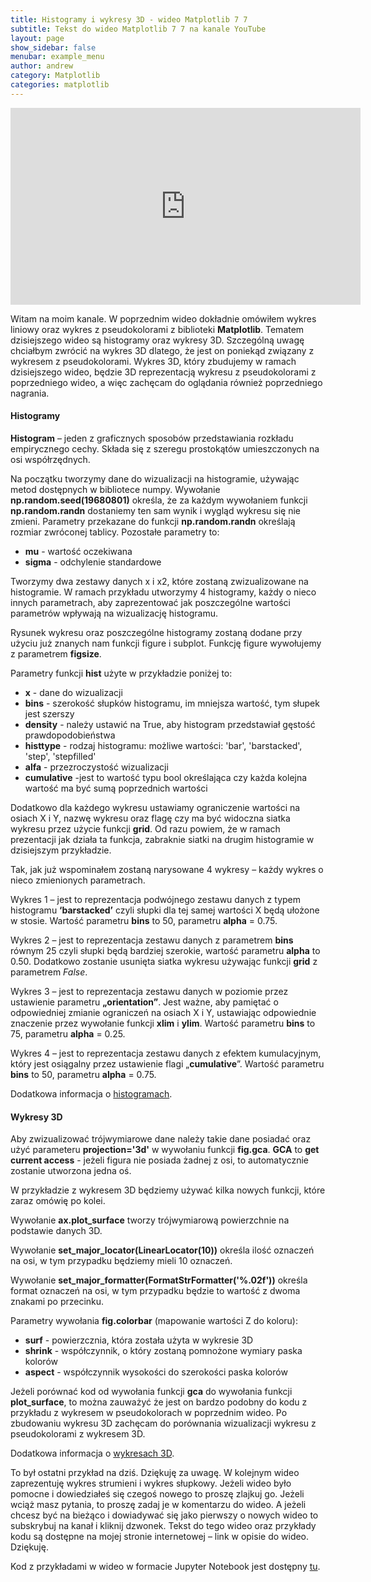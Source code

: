 ```yaml
---
title: Histogramy i wykresy 3D - wideo Matplotlib 7 7
subtitle: Tekst do wideo Matplotlib 7 7 na kanale YouTube
layout: page
show_sidebar: false
menubar: example_menu
author: andrew
category: Matplotlib
categories: matplotlib
---
```


<center>
<iframe width="560" height="315" src="https://www.youtube.com/embed/om881WvEYSo" frameborder="0" allow="accelerometer; autoplay; encrypted-media; gyroscope; picture-in-picture" allowfullscreen></iframe>
</center>

Witam na moim kanale. W poprzednim wideo dokładnie omówiłem wykres liniowy oraz wykres z pseudokolorami z biblioteki **Matplotlib**. Tematem dzisiejszego wideo są histogramy oraz wykresy 3D. Szczególną uwagę chciałbym zwrócić na wykres 3D dlatego, że jest on poniekąd związany z wykresem z pseudokolorami. Wykres 3D, który zbudujemy w ramach dzisiejszego wideo, będzie 3D reprezentacją wykresu z pseudokolorami z poprzedniego wideo, a więc zachęcam do oglądania również poprzedniego nagrania.

#### **Histogramy**

**Histogram** – jeden z graficznych sposobów przedstawiania rozkładu empirycznego cechy. Składa się z szeregu prostokątów umieszczonych na osi współrzędnych. 

Na początku tworzymy dane do wizualizacji na histogramie, używając metod dostępnych w bibliotece numpy. Wywołanie **np.random.seed(19680801)** określa, że za każdym wywołaniem funkcji **np.random.randn** dostaniemy ten sam wynik i wygląd wykresu się nie zmieni. Parametry przekazane do funkcji **np.random.randn** określają rozmiar zwróconej tablicy. Pozostałe parametry to:
-	**mu** - wartość oczekiwana
-	**sigma** - odchylenie standardowe

Tworzymy dwa zestawy danych x i x2, które zostaną zwizualizowane na histogramie. W ramach przykładu utworzymy 4 histogramy, każdy o nieco innych parametrach, aby zaprezentować jak poszczególne wartości parametrów wpływają na wizualizację histogramu. 

Rysunek wykresu oraz poszczególne histogramy zostaną dodane przy użyciu już znanych nam funkcji figure i subplot. Funkcję figure wywołujemy z parametrem **figsize**.

Parametry funkcji **hist** użyte w przykładzie poniżej to:
-	**x** - dane do wizualizacji
-	**bins** - szerokość słupków histogramu, im mniejsza wartość, tym słupek jest szerszy
-	**density** - należy ustawić na True, aby histogram przedstawiał gęstość prawdopodobieństwa
-	**histtype** - rodzaj histogramu: możliwe wartości: 'bar', 'barstacked', 'step', 'stepfilled'
-	**alfa** - przezroczystość wizualizacji
-	**cumulative** -jest to wartość typu bool określająca czy każda kolejna wartość ma być sumą poprzednich wartości

Dodatkowo dla każdego wykresu ustawiamy ograniczenie wartości na osiach X i Y, nazwę wykresu oraz flagę czy ma być widoczna siatka wykresu przez użycie funkcji **grid**. Od razu powiem, że w ramach prezentacji jak działa ta funkcja, zabraknie siatki na drugim histogramie w dzisiejszym przykładzie.

Tak, jak już wspominałem zostaną narysowane 4 wykresy – każdy wykres o nieco zmienionych parametrach.

Wykres 1 – jest to reprezentacja podwójnego zestawu danych z typem histogramu **‘barstacked’** czyli słupki dla tej samej wartości X będą ułożone w stosie. Wartość parametru **bins** to 50, parametru **alpha** = 0.75.

Wykres 2 – jest to reprezentacja zestawu danych z parametrem **bins** równym 25 czyli słupki będą bardziej szerokie, wartość parametru **alpha** to 0.50. Dodatkowo zostanie usunięta siatka wykresu używając funkcji **grid** z parametrem _False_.

Wykres 3 – jest to reprezentacja zestawu danych w poziomie przez ustawienie parametru **„orientation”**. Jest ważne, aby pamiętać o odpowiedniej zmianie ograniczeń na osiach X i Y, ustawiając odpowiednie znaczenie przez wywołanie funkcji **xlim** i **ylim**. Wartość parametru **bins** to 75, parametru **alpha** = 0.25.

Wykres 4 – jest to reprezentacja zestawu danych z efektem kumulacyjnym, który jest osiągalny przez ustawienie flagi „**cumulative**”. Wartość parametru **bins** to 50, parametru **alpha** = 0.75.

Dodatkowa informacja o <a href="https://matplotlib.org/api/_as_gen/matplotlib.pyplot.hist.html" target="_blank">histogramach</a>.

#### **Wykresy 3D**

Aby zwizualizować trójwymiarowe dane należy takie dane posiadać oraz użyć parameteru **projection='3d'** w wywołaniu funkcji **fig.gca**. **GCA** to **get current access** - jeżeli figura nie posiada żadnej z osi, to automatycznie zostanie utworzona jedna oś.

W przykładzie z wykresem 3D będziemy używać kilka nowych funkcji, które zaraz omówię po kolei.

Wywołanie **ax.plot_surface** tworzy trójwymiarową powierzchnie na podstawie danych 3D.

Wywołanie **set_major_locator(LinearLocator(10))** określa ilość oznaczeń na osi, w tym przypadku będziemy mieli 10 oznaczeń.

Wywołanie **set_major_formatter(FormatStrFormatter('%.02f'))** określa format oznaczeń na osi, w tym przypadku będzie to wartość z dwoma znakami po przecinku.

Parametry wywołania **fig.colorbar** (mapowanie wartości Z do koloru):
-	**surf** - powierzcznia, która została użyta w wykresie 3D
-	**shrink** - współczynnik, o który zostaną pomnożone wymiary paska kolorów
-	**aspect** - współczynnik wysokości do szerokości paska kolorów

Jeżeli porównać kod od wywołania funkcji **gca** do wywołania funkcji **plot_surface**, to można zauważyć że jest on bardzo podobny do kodu z przykładu z wykresem w pseudokolorach w poprzednim wideo. Po zbudowaniu wykresu 3D zachęcam do porównania wizualizacji wykresu z pseudokolorami z wykresem 3D.

Dodatkowa informacja o <a href="https://matplotlib.org/tutorials/toolkits/mplot3d.html#toolkit-mplot3d-tutorial" target="_blank">wykresach 3D</a>.

To był ostatni przykład na dziś. Dziękuję za uwagę. W kolejnym wideo zaprezentuję wykres strumieni i wykres słupkowy. Jeżeli wideo było pomocne i dowiedziałeś się czegoś nowego to proszę zlajkuj go. Jeżeli wciąż masz pytania, to proszę zadaj je w komentarzu do wideo. A jeżeli chcesz być na bieżąco i dowiadywać się jako pierwszy o nowych wideo to subskrybuj na kanał i kliknij dzwonek. Tekst do tego wideo oraz przykłady kodu są dostępne na mojej stronie internetowej – link w opisie do wideo. Dziękuję.

Kod z przykładami w wideo w formacie Jupyter Notebook jest dostępny <a href="/assets/code/code_script_matplotlib_wideo_7.ipynb" download>tu</a>.

